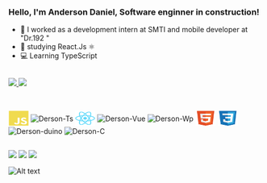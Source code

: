 ### Hello, I'm Anderson Daniel, Software enginner in construction!



- 🔭 I worked as a development intern at SMTI and mobile developer at "Dr.192 "
- 🌱 studying React.Js ⚛️
- 💻 Learning TypeScript
##
<div> <!-- align="center" -->
 
<a href="https://github.com/antiderson/github-readme-stats">
 <img src="https://github-readme-stats.vercel.app/api?username=antiderson&show_icons=true&theme=transparent" />
<!--  <img width="380" ![Anurag's GitHub stats](https://github-readme-stats.vercel.app/api?username=antiderson&show_icons=true&theme=transparent) /> -->
 <img width="400"  src="https://github-readme-stats.vercel.app/api/top-langs/?username=antiderson&layout=compact&theme=transparent&langs_count=7" />
<!--   [![Top Langs](https://github-readme-stats.vercel.app/api/top-langs/?username=antiderson&layout=compact&theme=transparent&langs_count=7)](https://github.com/antiderson/github-readme-stats) -->
 </a>
 
<!--   <a href="https://github.com/antiderson">
  <img  height="180em" src="https://github-readme-stats.vercel.app/api?username=antiderson&show_icons=true&include_all_commits=true&theme=dark&hide_border=true" alt="Anurag's github stats" />
  <img  height="180em" src="https://github-readme-stats.vercel.app/api/top-langs/?username=antiderson&layout=compact&theme=dark&hide_border=true" />
   </a>  -->
</div>
  
##
<div style="display: inline_block"><br>
  <img align="center" alt="Derson-Js" height="30" width="40" src="https://raw.githubusercontent.com/devicons/devicon/master/icons/javascript/javascript-plain.svg">
  <img align="center" alt="Derson-Ts" height="30" width="40" src="https://cdn.jsdelivr.net/gh/devicons/devicon/icons/typescript/typescript-plain.svg" />
  <img align="center" alt="Derson-React" height="30" width="40" src="https://raw.githubusercontent.com/devicons/devicon/master/icons/react/react-original.svg">
  <img align="center" alt="Derson-Vue" height="30" width="40"src="https://cdn.jsdelivr.net/gh/devicons/devicon/icons/vuejs/vuejs-original.svg">
  <img align="center" alt="Derson-Wp" height="30" width="40"src="https://cdn.jsdelivr.net/gh/devicons/devicon/icons/wordpress/wordpress-plain.svg" >
  <img align="center" alt="Derson-HTML" height="30" width="40" src="https://raw.githubusercontent.com/devicons/devicon/master/icons/html5/html5-original.svg">
  <img align="center" alt="Derson-CSS" height="30" width="40" src="https://raw.githubusercontent.com/devicons/devicon/master/icons/css3/css3-original.svg">
  <img align="center" alt="Derson-duino" height="30" width="40" src="https://cdn.jsdelivr.net/gh/devicons/devicon/icons/arduino/arduino-original.svg">
  <img align="center" alt="Derson-C" height="30" width="40" src="https://cdn.jsdelivr.net/gh/devicons/devicon/icons/c/c-original.svg"> 
</div>
  
  ##
 
<div> 
  <a href="https://instagram.com/anti.derson" target="_blank"><img src="https://img.shields.io/badge/-Instagram-%23E4405F?style=for-the-badge&logo=instagram&logoColor=white" target="_blank"></a>
  <a href = "mailto:andersondaniel.adfa@gmail.com"><img src="https://img.shields.io/badge/-Gmail-%23333?style=for-the-badge&logo=gmail&logoColor=white" target="_blank"></a>
  <a href="https://www.linkedin.com/in/anderson-daniel-850a53202" target="_blank"><img src="https://img.shields.io/badge/-LinkedIn-%230077B5?style=for-the-badge&logo=linkedin&logoColor=white" target="_blank"></a> 
</div>
 
 ![Alt text](https://spotify-recently-played-readme.vercel.app/api?user=sbwd0jg8wfuec6i8xyeby5889)


